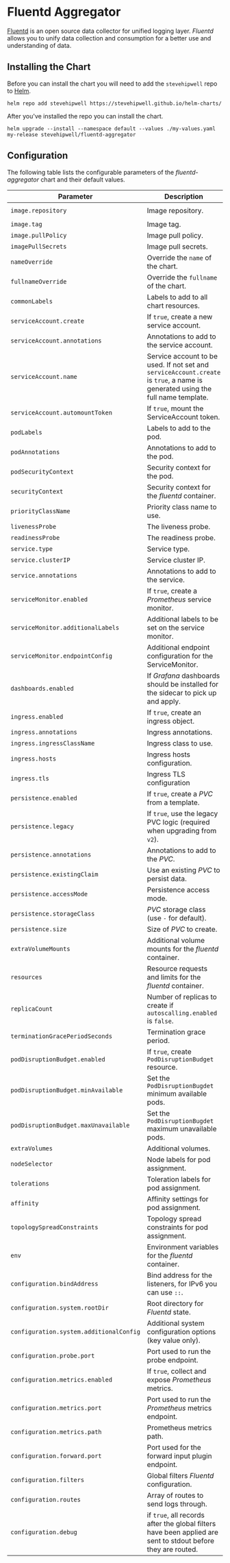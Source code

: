# Fluentd Aggregator

[Fluentd](https://www.fluentd.org/) is an open source data collector for unified logging layer. _Fluentd_ allows you to unify data collection and consumption for a better use and understanding of data.

## Installing the Chart

Before you can install the chart you will need to add the `stevehipwell` repo to [Helm](https://helm.sh/).

```shell
helm repo add stevehipwell https://stevehipwell.github.io/helm-charts/
```

After you've installed the repo you can install the chart.

```shell
helm upgrade --install --namespace default --values ./my-values.yaml my-release stevehipwell/fluentd-aggregator
```

## Configuration

The following table lists the configurable parameters of the _fluentd-aggregator_ chart and their default values.

| Parameter                               | Description                                                                                                                     | Default                                   |
| --------------------------------------- | ------------------------------------------------------------------------------------------------------------------------------- | ----------------------------------------- |
| `image.repository`                      | Image repository.                                                                                                               | `ghcr.io/stevehipwell/fluentd-aggregator` |
| `image.tag`                             | Image tag.                                                                                                                      | `.Chart.AppVersion`                       |
| `image.pullPolicy`                      | Image pull policy.                                                                                                              | `IfNotPresent`                            |
| `imagePullSecrets`                      | Image pull secrets.                                                                                                             | `[]`                                      |
| `nameOverride`                          | Override the `name` of the chart.                                                                                               | `""`                                      |
| `fullnameOverride`                      | Override the `fullname` of the chart.                                                                                           | `""`                                      |
| `commonLabels`                          | Labels to add to all chart resources.                                                                                           | `{}`                                      |
| `serviceAccount.create`                 | If `true`, create a new service account.                                                                                        | `true`                                    |
| `serviceAccount.annotations`            | Annotations to add to the service account.                                                                                      | `{}`                                      |
| `serviceAccount.name`                   | Service account to be used. If not set and `serviceAccount.create` is `true`, a name is generated using the full name template. | `""`                                      |
| `serviceAccount.automountToken`         | If `true`, mount the ServiceAccount token.                                                                                      | `false`                                   |
| `podLabels`                             | Labels to add to the pod.                                                                                                       | `{}`                                      |
| `podAnnotations`                        | Annotations to add to the pod.                                                                                                  | `{}`                                      |
| `podSecurityContext`                    | Security context for the pod.                                                                                                   | `{fsGroup: 2000}`                         |
| `securityContext`                       | Security context for the _fluentd_ container.                                                                                   | `{}`                                      |
| `priorityClassName`                     | Priority class name to use.                                                                                                     | `""`                                      |
| `livenessProbe`                         | The liveness probe.                                                                                                             | See _values.yaml_                         |
| `readinessProbe`                        | The readiness probe.                                                                                                            | See _values.yaml_                         |
| `service.type`                          | Service type.                                                                                                                   | `ClusterIP`                               |
| `service.clusterIP`                     | Service cluster IP.                                                                                                             |                                           |
| `service.annotations`                   | Annotations to add to the service.                                                                                              | `{}`                                      |
| `serviceMonitor.enabled`                | If `true`, create a _Prometheus_ service monitor.                                                                               | `false`                                   |
| `serviceMonitor.additionalLabels`       | Additional labels to be set on the service monitor.                                                                             | `{}`                                      |
| `serviceMonitor.endpointConfig`         | Additional endpoint configuration for the ServiceMonitor.                                                                       | `{}`                                      |
| `dashboards.enabled`                    | If _Grafana_ dashboards should be installed for the sidecar to pick up and apply.                                               | `false`                                   |
| `ingress.enabled`                       | If `true`, create an ingress object.                                                                                            | `false`                                   |
| `ingress.annotations`                   | Ingress annotations.                                                                                                            | `{}`                                      |
| `ingress.ingressClassName`              | Ingress class to use.                                                                                                           | `""`                                      |
| `ingress.hosts`                         | Ingress hosts configuration.                                                                                                    | `[]`                                      |
| `ingress.tls`                           | Ingress TLS configuration                                                                                                       | `[]`                                      |
| `persistence.enabled`                   | If `true`, create a _PVC_ from a template.                                                                                      | `false`                                   |
| `persistence.legacy`                    | If `true`, use the legacy PVC logic (required when upgrading from `v2`).                                                        | `false`                                   |
| `persistence.annotations`               | Annotations to add to the _PVC_.                                                                                                | `{}`                                      |
| `persistence.existingClaim`             | Use an existing _PVC_ to persist data.                                                                                          |                                           |
| `persistence.accessMode`                | Persistence access mode.                                                                                                        | `ReadWriteOnce`                           |
| `persistence.storageClass`              | _PVC_ storage class (use `-` for default).                                                                                      | `standard`                                |
| `persistence.size`                      | Size of _PVC_ to create.                                                                                                        | `8Gi`                                     |
| `extraVolumeMounts`                     | Additional volume mounts for the _fluentd_ container.                                                                           | `[]`                                      |
| `resources`                             | Resource requests and limits for the _fluentd_ container.                                                                       | `{}`                                      |
| `replicaCount`                          | Number of replicas to create if `autoscalling.enabled` is `false`.                                                              | `1`                                       |
| `terminationGracePeriodSeconds`         | Termination grace period.                                                                                                       |                                           |
| `podDisruptionBudget.enabled`           | If `true`, create `PodDisruptionBudget` resource.                                                                               | `{}`                                      |
| `podDisruptionBudget.minAvailable`      | Set the `PodDisruptionBugdet` minimum available pods.                                                                           |                                           |
| `podDisruptionBudget.maxUnavailable`    | Set the `PodDisruptionBugdet` maximum unavailable pods.                                                                         |                                           |
| `extraVolumes`                          | Additional volumes.                                                                                                             | `[]`                                      |
| `nodeSelector`                          | Node labels for pod assignment.                                                                                                 | `{}`                                      |
| `tolerations`                           | Toleration labels for pod assignment.                                                                                           | `[]`                                      |
| `affinity`                              | Affinity settings for pod assignment.                                                                                           | `{}`                                      |
| `topologySpreadConstraints`             | Topology spread constraints for pod assignment.                                                                                 | `{}`                                      |
| `env`                                   | Environment variables for the _fluentd_ container.                                                                              | `[]`                                      |
| `configuration.bindAddress`             | Bind address for the listeners, for IPv6 you can use `::`.                                                                      | `0.0.0.0`                                 |
| `configuration.system.rootDir`          | Root directory for _Fluentd_ state.                                                                                             | `/fluentd/state`                          |
| `configuration.system.additionalConfig` | Additional system configuration options (key value only).                                                                       | `{}`                                      |
| `configuration.probe.port`              | Port used to run the probe endpoint.                                                                                            | `9880`                                    |
| `configuration.metrics.enabled`         | If `true`, collect and expose _Prometheus_ metrics.                                                                             | `true`                                    |
| `configuration.metrics.port`            | Port used to run the _Prometheus_ metrics endpoint.                                                                             | `24231`                                   |
| `configuration.metrics.path`            | Prometheus metrics path.                                                                                                        | `/metrics`                                |
| `configuration.forward.port`            | Port used for the forward input plugin endpoint.                                                                                | `24224`                                   |
| `configuration.filters`                 | Global filters _Fluentd_ configuration.                                                                                         | `""`                                      |
| `configuration.routes`                  | Array of routes to send logs through.                                                                                           | See _values.yaml_                         |
| `configuration.debug`                   | if `true`, all records after the global filters have been applied are sent to stdout before they are routed.                    | `false`                                   |
